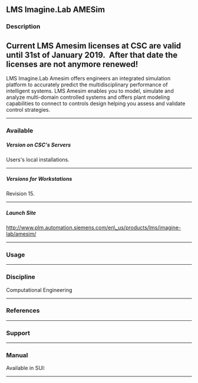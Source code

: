 ## LMS Imagine.Lab AMESim

### Description

## **Current LMS Amesim licenses at CSC are valid until 31st of January 2019.  After that date the licenses are not anymore renewed!**

LMS Imagine.Lab Amesim offers engineers an integrated simulation platform to accurately predict the multidisciplinary performance of intelligent systems. LMS Amesim enables you to model, simulate and analyze multi-domain controlled systems and offers plant modeling capabilities to connect to controls design helping you assess and validate control strategies.

* * *

### Available

##### Version on CSC's Servers

Users's local installations.

* * *

##### Versions for Workstations

Revision 15.

* * *

##### Launch Site

http://www.plm.automation.siemens.com/en\_us/products/lms/imagine-lab/amesim/

* * *

### Usage

* * *

### Discipline

Computational Engineering  

* * *

### References

* * *

### Support

* * *

### Manual

Available in SUI:

* * *